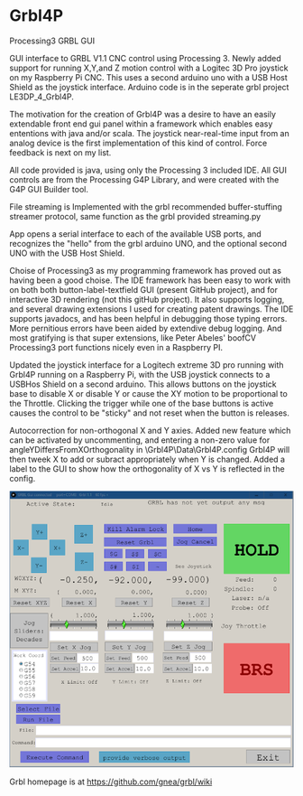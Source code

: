 # Grbl4P

Processing3 GRBL GUI

GUI interface to GRBL V1.1 CNC control using Processing 3.    Newly added support for running X,Y,and Z motion control with a Logitec 3D Pro joystick on my Raspberry Pi CNC.    This uses a second arduino uno with a USB Host Shield as the joystick interface. Arduino code is in the seperate grbl project LE3DP_4_Grbl4P.

The motivation for the creation of Grbl4P was a desire to have an easily extendable front end gui panel within a framework which enables
easy ententions with java and/or scala.   The joystick near-real-time input from an analog device is the first implementation of this kind of control.   Force feedback is next on my list. 

All code provided is java, using only the Processing 3 included IDE.
All GUI controls are from the Processing G4P Library, and were created with the G4P GUI Builder tool.

File streaming is Implemented with the grbl recommended buffer-stuffing streamer protocol, same function as the grbl provided streaming.py

App opens a serial interface to each of the available USB ports, and recognizes the "hello" from the grbl arduino UNO, and the optional second UNO with the USB Host Shield.

Choise of Processing3 as my programming framework has proved out as having been a good choise. The IDE framework has been easy to work with on both both button-label-textfield GUI (present GitHub project), and for interactive 3D rendering (not this gitHub project).  It also supports logging, and several drawing extensions I used for creating patent drawings.   The IDE supports javadocs, and has been helpful in debugging those typing errors.   More pernitious errors have been aided by extendive debug logging.   And most gratifying is that super extensions, like Peter Abeles'  boofCV Processing3 port functions nicely even in a Raspberry PI.  

Updated the joystick interface for a Logitech extreme 3D pro running with Grbl4P running on a Raspberry Pi, with the USB joystick connects to a USBHos Shield on a second arduino. This allows buttons on the joystick base to disable X or disable Y or cause the XY motion to be proportional to the Throttle.   Clicking the trigger while one of the base buttons is active causes the control to be "sticky" and not reset when the button is releases.   

Autocorrection for non-orthogonal X and Y axies.   Added new feature which can be activated by uncommenting, and entering a non-zero value for angleYDiffersFromXOrthogonality in \Grbl4P\Data\Grbl4P.config     Grbl4P will then tweek X to add or subract appropriately when Y is changed.  Added a label to the GUI to show how the orthogonality of X vs Y is reflected in the config.

![Image of Grbl4P GUI](https://github.com/TPMoyer/Grbl4P/blob/master/Grbl4P_Panel.png)

Grbl homepage is at https://github.com/gnea/grbl/wiki
